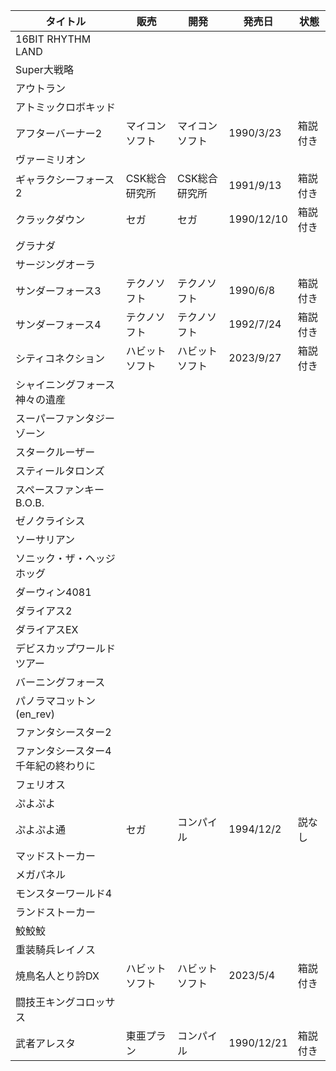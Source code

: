 | タイトル | 販売 | 開発 | 発売日 | 状態 |
| ---- | ---- | ---- | ---- | ---- |
| 16BIT RHYTHM LAND |  |  |  |  |
| Super大戦略 |  |  |  |  |
| アウトラン |  |  |  |  |
| アトミックロボキッド |  |  |  |  |
| アフターバーナー2 | マイコンソフト | マイコンソフト | 1990/3/23 | 箱説付き |
| ヴァーミリオン |  |  |  |  |
| ギャラクシーフォース2 | CSK総合研究所 | CSK総合研究所 | 1991/9/13 | 箱説付き |
| クラックダウン | セガ | セガ | 1990/12/10 | 箱説付き |
| グラナダ |  |  |  |  |
| サージングオーラ |  |  |  |  |
| サンダーフォース3 | テクノソフト | テクノソフト | 1990/6/8 | 箱説付き |
| サンダーフォース4 | テクノソフト | テクノソフト | 1992/7/24 | 箱説付き |
| シティコネクション | ハビットソフト | ハビットソフト | 2023/9/27 | 箱説付き |
| シャイニングフォース 神々の遺産 |  |  |  |  |
| スーパーファンタジーゾーン |  |  |  |  |
| スタークルーザー |  |  |  |  |
| スティールタロンズ |  |  |  |  |
| スペースファンキーB.O.B. |  |  |  |  |
| ゼノクライシス |  |  |  |  |
| ソーサリアン |  |  |  |  |
| ソニック・ザ・ヘッジホッグ |  |  |  |  |
| ダーウィン4081 |  |  |  |  |
| ダライアス2 |  |  |  |  |
| ダライアスEX |  |  |  |  |
| デビスカップワールドツアー |  |  |  |  |
| バーニングフォース |  |  |  |  |
| パノラマコットン(en_rev) |  |  |  |  |
| ファンタシースター2 |  |  |  |  |
| ファンタシースター4 千年紀の終わりに |  |  |  |  |
| フェリオス |  |  |  |  |
| ぷよぷよ |  |  |  |  |
| ぷよぷよ通 | セガ | コンパイル | 1994/12/2 | 説なし |
| マッドストーカー |  |  |  |  |
| メガパネル |  |  |  |  |
| モンスターワールド4 |  |  |  |  |
| ランドストーカー |  |  |  |  |
| 鮫鮫鮫 |  |  |  |  |
| 重装騎兵レイノス |  |  |  |  |
| 焼鳥名人とり訡DX | ハビットソフト | ハビットソフト | 2023/5/4 | 箱説付き |
| 闘技王キングコロッサス |  |  |  |  |
| 武者アレスタ | 東亜プラン | コンパイル | 1990/12/21 | 箱説付き |
